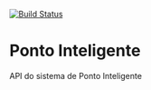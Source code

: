 [![Build Status](https://travis-ci.org/HenriquePaulo/PontoInteligente.svg?branch=master)](https://travis-ci.org/HenriquePaulo/PontoInteligente)

# Ponto Inteligente
API do sistema de Ponto Inteligente